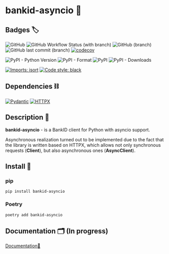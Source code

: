 # bankid-asyncio 🏦

## Badges 🏷️
![GitHub](https://img.shields.io/github/license/Kostiantyn-Salnykov/bankid_asyncio)
![GitHub Workflow Status (with branch)](https://img.shields.io/github/actions/workflow/status/Kostiantyn-Salnykov/bankid_asyncio/python-package.yml?branch=main)
![GitHub (branch)](https://img.shields.io/badge/branch-main-brightgreen)
![GitHub last commit (branch)](https://img.shields.io/github/last-commit/Kostiantyn-Salnykov/bankid_asyncio/main)
[![codecov](https://codecov.io/gh/Kostiantyn-Salnykov/bankid_asyncio/branch/main/graph/badge.svg?token=F4XO2O9DXY)](https://codecov.io/gh/Kostiantyn-Salnykov/bankid_asyncio)

![PyPI - Python Version](https://img.shields.io/pypi/pyversions/bankid-asyncio)
![PyPI - Format](https://img.shields.io/pypi/format/bankid-asyncio)
![PyPI](https://img.shields.io/pypi/v/bankid-asyncio)
![PyPI - Downloads](https://img.shields.io/pypi/dm/bankid-asyncio)

[![Imports: isort](https://img.shields.io/badge/%20imports-isort-%231674b1?style=flat&labelColor=ef8336)](https://pycqa.github.io/isort/)
[![Code style: black](https://img.shields.io/badge/code%20style-black-000000?style=flat)](https://github.com/psf/black)

## Dependencies ⛓

[![Pydantic](https://img.shields.io/badge/pydantic-%5E1.10.1-orange)](https://pydantic-docs.helpmanual.io/)
[![HTTPX](https://img.shields.io/badge/httpx-%5E0.23.0-orange)](https://www.python-httpx.org/)

## Description 📖
**bankid-asyncio** - is a BankID client for Python with asyncio support.

Asynchronous realization turned out to be implemented due to the fact that the library is written based on HTTPX, which 
allows not only synchronous requests (**Client**), but also asynchronous ones (**AsyncClient**).

## Install 💾

### pip
```{.terminal linenums="0"}
pip install bankid-asyncio
```

### Poetry
```{.terminal linenums="0"}
poetry add bankid-asyncio
```

## Documentation 🗂 (In progress)
[Documentation🔗](https://kostiantyn-salnykov.github.io/bankid_asyncio/)
